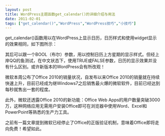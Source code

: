 ```yaml
---
layout: post
title: WordPress主题函数get_calendar()的详细介绍与用法		
date: 2011-02-01
tags: ["get_calendar()","WordPress","WordPress技巧","小技巧"]
---
```


get_calendar()函数用以在WordPress上显示日历，日历样式和使用widget显示的效果相同，如下图所示：

其后可以跟一个BOOL（布尔）参数，用以控制日历上方星期的显示样式。但经上岸QQ的鱼测试，在中文状态下，使用TRUE或FALSE参数，日历的显示效果并没有什么区别。或许新版本的WordPress会有所改观！

微软本周公布了Office 2010的销量状况，自发布以来Office 2010的销量就在持续快速上升，目前已经成为继Windows7之后销售最火爆的微软软件，目前已经达到每秒就售出一套的程度。

此外，微软还透露Office 2010的新功能：Office Web Apps的用户数量突破3000万，这种网络应用无需用户安装Office即可在浏览器中使用Word、Excel和PowerPoint等熟悉的生产力工具。

之前有一篇文章提到微软已经停止了Office的正版验证机制，意味着Office即将走向免费！希望如此。		